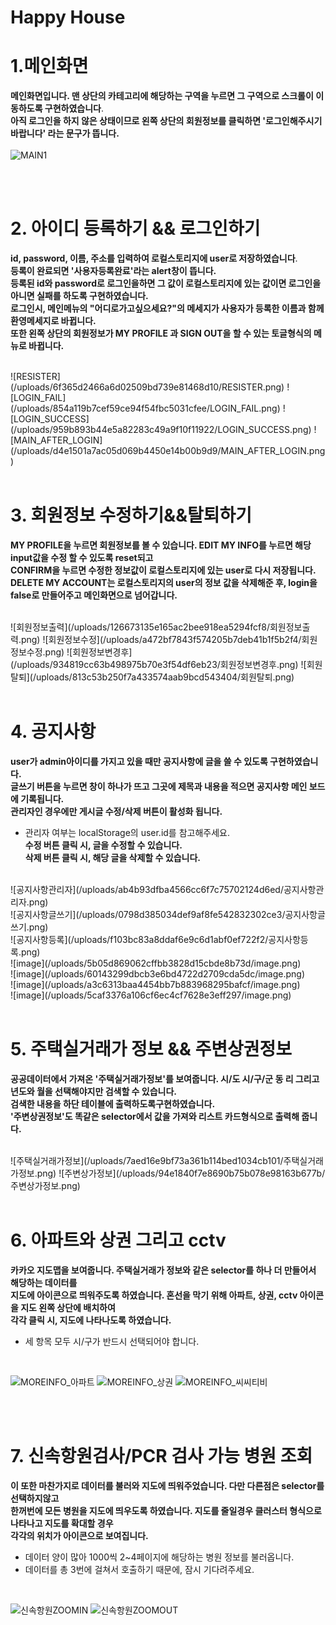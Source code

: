 <h1>Happy House</h1>

# 1.메인화면<br>

**메인화면입니다. 맨 상단의 카테고리에 해당하는 구역을 누르면 그 구역으로 스크롤이 이동하도록 구현하였습니다**.<br>
**아직 로그인을 하지 않은 상태이므로 왼쪽 상단의 회원정보를 클릭하면 '로그인해주시기바랍니다' 라는 문구가 뜹니다.**<br>
<br>
![MAIN1](/uploads/dde45592872f64461e37c0729aebe503/MAIN1.png)

<br>
<br>

# 2. 아이디 등록하기 && 로그인하기<br>

**id, password, 이름, 주소를 입력하여 로컬스토리지에 user로 저장하였습니다**.<br>
**등록이 완료되면 '사용자등록완료'라는 alert창이 뜹니다.**<br>
**등록된 id와 password로 로그인을하면 그 값이 로컬스토리지에 있는 값이면 로그인을 아니면 실패를 하도록 구현하였습니다.**<br>
**로그인시, 메인메뉴의 "어디로가고싶으세요?"의 메세지가 사용자가 등록한 이름과 함께 환영메세지로 바뀝니다.**<br>
**또한 왼쪽 상단의 회원정보가 MY PROFILE 과 SIGN OUT을 할 수 있는 토글형식의 메뉴로 바뀝니다.**<br>

<br>
![RESISTER](/uploads/6f365d2466a6d02509bd739e81468d10/RESISTER.png)
![LOGIN_FAIL](/uploads/854a119b7cef59ce94f54fbc5031cfee/LOGIN_FAIL.png)
![LOGIN_SUCCESS](/uploads/959b893b44e5a82283c49a9f10f11922/LOGIN_SUCCESS.png)
![MAIN_AFTER_LOGIN](/uploads/d4e1501a7ac05d069b4450e14b00b9d9/MAIN_AFTER_LOGIN.png)

<br>
<br>

# 3. 회원정보 수정하기&&탈퇴하기<br>

**MY PROFILE을 누르면 회원정보를 볼 수 있습니다. EDIT MY INFO를 누르면 해당 input값을 수정 할 수 있도록 reset되고**<br>
**CONFIRM을 누르면 수정한 정보값이 로컬스토리지에 있는 user로 다시 저장됩니다.**<br>
**DELETE MY ACCOUNT는 로컬스토리지의 user의 정보 값을 삭제해준 후, login을 false로 만들어주고 메인화면으로 넘어갑니다.**<br>

<br>
![회원정보출력](/uploads/126673135e165ac2bee918ea5294fcf8/회원정보출력.png)
![회원정보수정](/uploads/a472bf7843f574205b7deb41b1f5b2f4/회원정보수정.png)
![회원정보변경후](/uploads/934819cc63b498975b70e3f54df6eb23/회원정보변경후.png)
![회원탈퇴](/uploads/813c53b250f7a433574aab9bcd543404/회원탈퇴.png)

<br>
<br>

# 4. 공지사항<br>

**user가 admin아이디를 가지고 있을 때만 공지사항에 글을 쓸 수 있도록 구현하였습니다.**<br>
**글쓰기 버튼을 누르면 창이 하나가 뜨고 그곳에 제목과 내용을 적으면 공지사항 메인 보드에 기록됩니다.**<br>
**관리자인 경우에만 게시글 수정/삭제 버튼이 활성화 됩니다.**<br>
- 관리자 여부는 localStorage의 user.id를 참고해주세요.<br>
**수정 버튼 클릭 시, 글을 수정할 수 있습니다.**<br>
**삭제 버튼 클릭 시, 해당 글을 삭제할 수 있습니다.**<br>

<br>
![공지사항관리자](/uploads/ab4b93dfba4566cc6f7c75702124d6ed/공지사항관리자.png)
<br>
![공지사항글쓰기](/uploads/0798d385034def9af8fe542832302ce3/공지사항글쓰기.png)
<br>
![공지사항등록](/uploads/f103bc83a8ddaf6e9c6d1abf0ef722f2/공지사항등록.png)
<br>
![image](/uploads/5b05d869062cffbb3828d15cbde8b73d/image.png)
<br>
![image](/uploads/60143299dbcb3e6bd4722d2709cda5dc/image.png)
<br>
![image](/uploads/a3c6313baa4454bb7b883968295bafcf/image.png)
<br>
![image](/uploads/5caf3376a106cf6ec4cf7628e3eff297/image.png)

<br>
<br>

# 5. 주택실거래가 정보 && 주변상권정보<br>

**공공데이터에서 가져온 '주택실거래가정보'를 보여줍니다. 시/도 시/구/군 동 리 그리고 년도와 월을 선택해야지만 검색할 수 있습니다.**<br>
**검색한 내용을 하단 테이블에 출력하도록구현하였습니다.** <br>
**'주변상권정보'도 똑같은 selector에서 값을 가져와 리스트 카드형식으로 출력해 줍니다.**<br>

<br>
![주택실거래가정보](/uploads/7aed16e9bf73a361b114bed1034cb101/주택실거래가정보.png)
![주변상가정보](/uploads/94e1840f7e8690b75b078e98163b677b/주변상가정보.png)

<br>
<br>

# 6. 아파트와 상권 그리고 cctv<br>

**카카오 지도맵을 보여줍니다. 주택실거래가 정보와 같은 selector를 하나 더 만들어서 해당하는 데이터를**<br>
**지도에 아이콘으로 띄워주도록 하였습니다. 혼선을 막기 위해 아파트, 상권, cctv 아이콘을 지도 왼쪽 상단에 배치하여**<br>
**각각 클릭 시, 지도에 나타나도록 하였습니다.**<br>
- 세 항목 모두 시/구가 반드시 선택되어야 합니다.

<br>

![MOREINFO_아파트](/uploads/8103be32406fd0096c460ead11554ac1/MOREINFO_아파트.png)
![MOREINFO_상권](/uploads/9a71ad441da9f0c10f01ceb3909847d3/MOREINFO_상권.png)
![MOREINFO_씨씨티비](/uploads/dd8e4a226cfb46ebfd2e8e048122d515/MOREINFO_씨씨티비.png)

<br>
<br>

# 7. 신속항원검사/PCR 검사 가능 병원 조회<br>

**이 또한 마찬가지로 데이터를 불러와 지도에 띄워주었습니다. 다만 다른점은 selector를 선택하지않고**<br>
**한꺼번에 모든 병원을 지도에 띄우도록 하였습니다. 지도를 줄일경우 클러스터 형식으로 나타나고 지도를 확대할 경우** <br>
**각각의 위치가 아이콘으로 보여집니다.**<br>
- 데이터 양이 많아 1000씩 2~4페이지에 해당하는 병원 정보를 불러옵니다.<br>
- 데이터를 총 3번에 걸쳐서 호출하기 때문에, 잠시 기다려주세요.<br>
<br>

![신속항원ZOOMIN](/uploads/d5d259c781dd98add426aa7bb36b37b4/신속항원ZOOMIN.png)
![신속항원ZOOMOUT](/uploads/ae572d1c0f97df2afc48669b2bfad085/신속항원ZOOMOUT.png)
